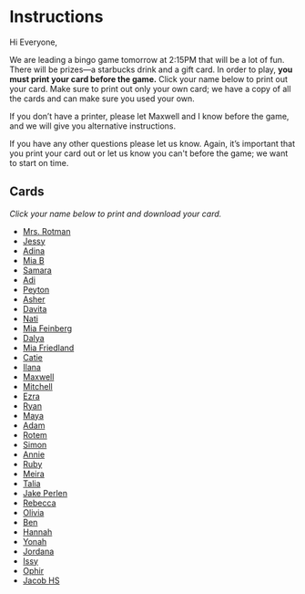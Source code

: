 # Instructions
Hi Everyone,

We are leading a bingo game tomorrow at 2:15PM that will be a lot of fun. There will be prizes—a starbucks drink and a gift card. In order to play, **you must print your card before the game.** Click your name below to print out your card. Make sure to print out only your own card; we have a copy of all the cards and can make sure you used your own.

If you don’t have a printer, please let Maxwell and I know before the game, and we will give you alternative instructions. 

If you have any other questions please let us know. Again, it’s important that you print your card out or let us know you can't before the game; we want to start on time.

## Cards
*Click your name below to print and download your card.*
- [Mrs. Rotman](https://gotmax23.github.io/8G-Bingo-Cards/cards/E1.pdf)
- [Jessy](https://gotmax23.github.io/8G-Bingo-Cards/cards/Jessy.pdf)
- [Adina](https://gotmax23.github.io/8G-Bingo-Cards/cards/Adina.pdf)
- [Mia B](https://gotmax23.github.io/8G-Bingo-Cards/cards/Mia_B.pdf)
- [Samara](https://gotmax23.github.io/8G-Bingo-Cards/cards/Samara.pdf)
- [Adi](https://gotmax23.github.io/8G-Bingo-Cards/cards/Adi.pdf)
- [Peyton](https://gotmax23.github.io/8G-Bingo-Cards/cards/Peyton.pdf)
- [Asher](https://gotmax23.github.io/8G-Bingo-Cards/cards/Asher.pdf)
- [Davita](https://gotmax23.github.io/8G-Bingo-Cards/cards/Davita.pdf)
- [Nati](https://gotmax23.github.io/8G-Bingo-Cards/cards/Nati.pdf)
- [Mia Feinberg](https://gotmax23.github.io/8G-Bingo-Cards/cards/Mia_Feinberg.pdf)
- [Dalya](https://gotmax23.github.io/8G-Bingo-Cards/cards/Dalya.pdf)
- [Mia Friedland](https://gotmax23.github.io/8G-Bingo-Cards/cards/Mia_Friedland.pdf)
- [Catie](https://gotmax23.github.io/8G-Bingo-Cards/cards/Catie.pdf)
- [Ilana](https://gotmax23.github.io/8G-Bingo-Cards/cards/Ilana.pdf)
- [Maxwell](https://gotmax23.github.io/8G-Bingo-Cards/cards/Maxwell.pdf)
- [Mitchell](https://gotmax23.github.io/8G-Bingo-Cards/cards/Mitchell.pdf)
- [Ezra](https://gotmax23.github.io/8G-Bingo-Cards/cards/Ezra.pdf)
- [Ryan](https://gotmax23.github.io/8G-Bingo-Cards/cards/Ryan.pdf)
- [Maya](https://gotmax23.github.io/8G-Bingo-Cards/cards/Maya.pdf)
- [Adam](https://gotmax23.github.io/8G-Bingo-Cards/cards/Adam.pdf)
- [Rotem](https://gotmax23.github.io/8G-Bingo-Cards/cards/Rotem.pdf)
- [Simon](https://gotmax23.github.io/8G-Bingo-Cards/cards/Simon.pdf)
- [Annie](https://gotmax23.github.io/8G-Bingo-Cards/cards/Annie.pdf)
- [Ruby](https://gotmax23.github.io/8G-Bingo-Cards/cards/Ruby.pdf)
- [Meira](https://gotmax23.github.io/8G-Bingo-Cards/cards/Meira.pdf)
- [Talia](https://gotmax23.github.io/8G-Bingo-Cards/cards/Talia.pdf)
- [Jake Perlen](https://gotmax23.github.io/8G-Bingo-Cards/cards/Jacob_Perlen.pdf)
- [Rebecca](https://gotmax23.github.io/8G-Bingo-Cards/cards/Rebecca.pdf)
- [Olivia](https://gotmax23.github.io/8G-Bingo-Cards/cards/Olivia.pdf)
- [Ben](https://gotmax23.github.io/8G-Bingo-Cards/cards/Ben.pdf)
- [Hannah](https://gotmax23.github.io/8G-Bingo-Cards/cards/Hannah.pdf)
- [Yonah](https://gotmax23.github.io/8G-Bingo-Cards/cards/Yonah.pdf)
- [Jordana](https://gotmax23.github.io/8G-Bingo-Cards/cards/Jordana.pdf)
- [Issy](https://gotmax23.github.io/8G-Bingo-Cards/cards/Issy.pdf)
- [Ophir](https://gotmax23.github.io/8G-Bingo-Cards/cards/Ophir.pdf)
- [Jacob HS](https://gotmax23.github.io/8G-Bingo-Cards/cards/Jacob_HS.pdf)